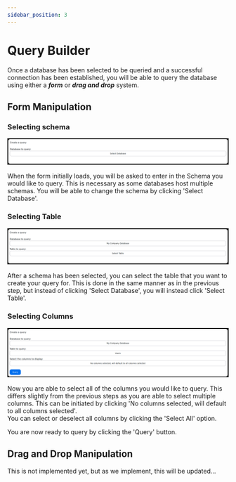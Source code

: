 ```yaml
---
sidebar_position: 3
---
```


# Query Builder
Once a database has been selected to be queried and a successful connection has been established, you will be able to query the database using either a ***form*** or ***drag and drop*** system.

## Form Manipulation
### Selecting schema
![query-builder-user-guide-1](./../../static/img/query-builder-user-guide-1.png)  

When the form initially loads, you will be asked to enter in the Schema you would like to query. This is necessary as some databases host multiple schemas.
You will be able to change the schema by clicking 'Select Database'.

### Selecting Table
![query-builder-user-guide-2](./../../static/img/query-builder-user-guide-2.png)  

After a schema has been selected, you can select the table that you want to create your query for. This is done in the same manner as in the previous step, but instead of clicking 'Select Database', you will instead click 'Select Table'.

### Selecting Columns
![query-builder-user-guide-3](./../../static/img/query-builder-user-guide-3.png)  

Now you are able to select all of the columns you would like to query. This differs slightly from the previous steps as you are able to select multiple columns. This can be initiated by clicking 'No columns selected, will default to all columns selected'.  
You can select or deselect all columns by clicking the 'Select All' option.

You are now ready to query by clicking the 'Query' button.

## Drag and Drop Manipulation
This is not implemented yet, but as we implement, this will be updated...